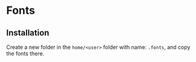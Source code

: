 # Fonts

## Installation

Create a new folder in the `home/<user>` folder with name: `.fonts`, and copy the fonts there.

